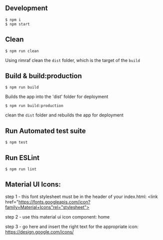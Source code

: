 ## Development
```
$ npm i
$ npm start
```
## Clean
```
$ npm run clean
```
Using rimraf clean the `dist` folder, which is the target of the `build`

## Build & build:production
```
$ npm run build
```
Builds the app into the 'dist' folder for deployment
```
$ npm run build:production
```
clean the `dist` folder and rebuilds the app for deployment

## Run Automated test suite
```
$ npm test
```

## Run ESLint
```
$ npm run lint
```

## Material UI Icons:

step 1 - this font stylesheet must be in the header of your index.html:
	  <link href="https://fonts.googleapis.com/icon?family=Material+Icons"rel="stylesheet">

step 2 - use this material ui icon component: <FontIcon className="material-icons">home</FontIcon>

step 3 - go here and insert the right text for the appropriate icon: https://design.google.com/icons/
